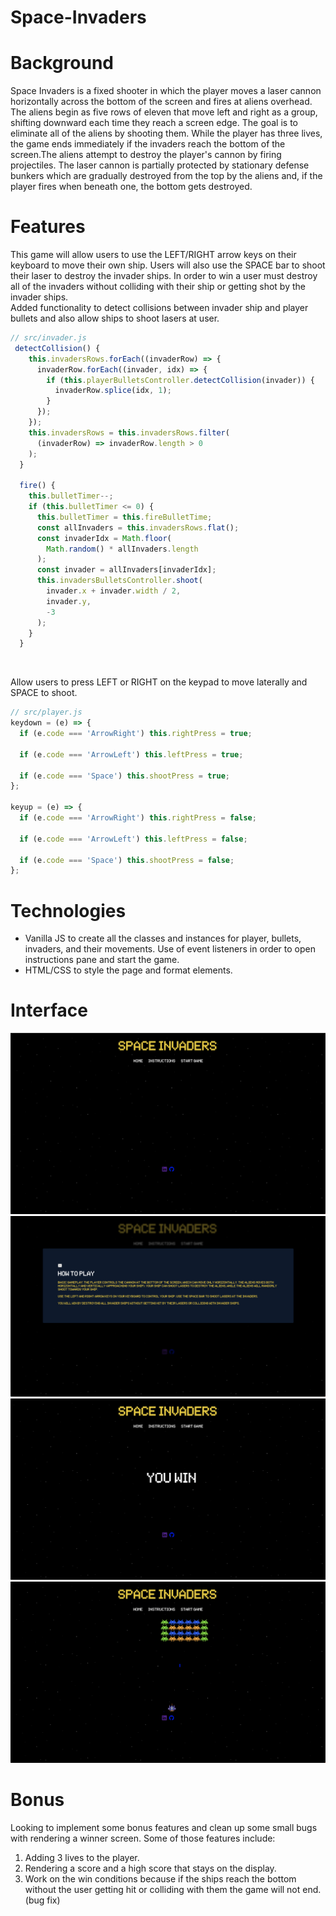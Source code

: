 # Space-Invaders

# Background

Space Invaders is a fixed shooter in which the player moves a laser cannon horizontally across the bottom of the screen and fires at aliens overhead. The aliens begin as five rows of eleven that move left and right as a group, shifting downward each time they reach a screen edge. The goal is to eliminate all of the aliens by shooting them. While the player has three lives, the game ends immediately if the invaders reach the bottom of the screen.The aliens attempt to destroy the player's cannon by firing projectiles. The laser cannon is partially protected by stationary defense bunkers which are gradually destroyed from the top by the aliens and, if the player fires when beneath one, the bottom gets destroyed.

# Features

This game will allow users to use the LEFT/RIGHT arrow keys on their keyboard to move their own ship. Users will also use the SPACE bar to shoot their laser to destroy the invader ships. In order to win a user must destroy all of the invaders without colliding with their ship or getting shot by the invader ships.
<br>
Added functionality to detect collisions between invader ship and player bullets and also allow ships to shoot lasers at user.

```javascript
// src/invader.js
 detectCollision() {
    this.invadersRows.forEach((invaderRow) => {
      invaderRow.forEach((invader, idx) => {
        if (this.playerBulletsController.detectCollision(invader)) {
          invaderRow.splice(idx, 1);
        }
      });
    });
    this.invadersRows = this.invadersRows.filter(
      (invaderRow) => invaderRow.length > 0
    );
  }

  fire() {
    this.bulletTimer--;
    if (this.bulletTimer <= 0) {
      this.bulletTimer = this.fireBulletTime;
      const allInvaders = this.invadersRows.flat();
      const invaderIdx = Math.floor(
        Math.random() * allInvaders.length
      );
      const invader = allInvaders[invaderIdx];
      this.invadersBulletsController.shoot(
        invader.x + invader.width / 2,
        invader.y,
        -3
      );
    }
  }
```

<br>

Allow users to press LEFT or RIGHT on the keypad to move laterally and SPACE to shoot.

```javascript
// src/player.js
keydown = (e) => {
  if (e.code === 'ArrowRight') this.rightPress = true;

  if (e.code === 'ArrowLeft') this.leftPress = true;

  if (e.code === 'Space') this.shootPress = true;
};

keyup = (e) => {
  if (e.code === 'ArrowRight') this.rightPress = false;

  if (e.code === 'ArrowLeft') this.leftPress = false;

  if (e.code === 'Space') this.shootPress = false;
};
```

# Technologies

- Vanilla JS to create all the classes and instances for player, bullets, invaders, and their movements. Use of event listeners in order to open instructions pane and start the game.
- HTML/CSS to style the page and format elements.

# Interface

![Home Page](https://github.com/camachoo1/Space-Invaders/blob/main/assets/homepage.png)
![How To Play](https://github.com/camachoo1/Space-Invaders/blob/main/assets/howtoplay.png)
![Win](https://github.com/camachoo1/Space-Invaders/blob/main/assets/win.png)
![Game UI](https://github.com/camachoo1/Space-Invaders/blob/main/assets/game.png)

# Bonus

Looking to implement some bonus features and clean up some small bugs with rendering a winner screen. Some of those features include:

1. Adding 3 lives to the player.
2. Rendering a score and a high score that stays on the display.
3. Work on the win conditions because if the ships reach the bottom without the user getting hit or colliding with them the game will not end. (bug fix)
